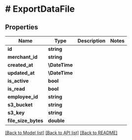 # # ExportDataFile

## Properties

Name | Type | Description | Notes
------------ | ------------- | ------------- | -------------
**id** | **string** |  |
**merchant_id** | **string** |  |
**created_at** | **\DateTime** |  |
**updated_at** | **\DateTime** |  |
**is_active** | **bool** |  |
**is_read** | **bool** |  |
**employee_id** | **string** |  |
**s3_bucket** | **string** |  |
**s3_key** | **string** |  |
**file_size_bytes** | **double** |  |

[[Back to Model list]](../../README.md#models) [[Back to API list]](../../README.md#endpoints) [[Back to README]](../../README.md)
